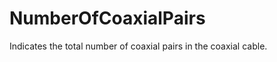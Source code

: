 NumberOfCoaxialPairs
====================

Indicates the total number of coaxial pairs in the coaxial cable.
